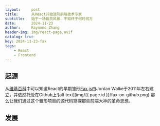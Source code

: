 ```yaml
---
layout:     post
title:      从React开始进阶前端技术专家
subtitle:   始于一场裁员风暴，不知终于何时何方
date:       2024-11-23
author:     Raymond Zhang
header-img: img/react-page.avif
catalog: true
key: 2024-11-23-fax
tags:
    - React
    - Frontend
---
```


## 起源
从[维基百科](https://zh.wikipedia.org/zh-cn/React)中可以知道React的早期雏形[Fax.js](https://github.com/jordwalke/FaxJs)由Jordan Walke于2011年左右建立，并依然托管在Github上![alt text](img/{{ page.id }}/fax-on-github.png)
那么让我们通过这个雏形项目的源代码窥探那些前端大神的革命思想。
## 发展